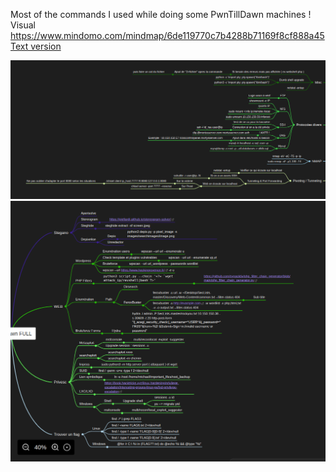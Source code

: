 Most of the commands I used while doing some PwnTillDawn machines !\
Visual https://www.mindomo.com/mindmap/6de119770c7b4288b71169f8cf888a45
[Text version](CyberMap.md)

![alt text](images/gauche.png)
![alt text](images/droite.png)
